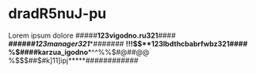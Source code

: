 # dradR5nuJ-pu
Lorem ipsum dolore
 #####****123vigodno.ru321****####
 ***######123manager321****#######
 **!!!$$**123lbdthcbabrfwbz321####
 %$####karzua_igodno***^^%%$#@##@@
 %$$$##$#k]11]ipj*****############
